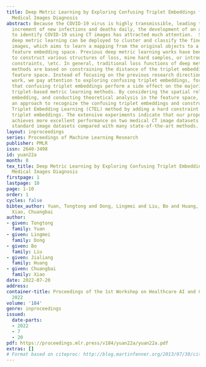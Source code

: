 ```yaml
---
title: Deep Metric Learning by Exploring Confusing Triplet Embeddings for COVID-19
  Medical Images Diagnosis
abstract: Because the COVID-19 virus is highly transmissible, leading to a worldwide
  increment of new infections and deaths daily, the development of an automated tool
  to identify COVID-19 using CT images has attracted much attention.  Significantly,
  deep metric learning can be deployed to cluster and classify the fine-grained CT
  images, which aims to learn a mapping from the original objects to a discriminative
  feature embedding space. Previous deep metric learning works have been proposed
  to construct various structures of loss, mine hard samples, or introduce regularization
  constraints, \etc. In general, traditional loss functions of deep metric learning
  methods are based on constraining the distance of the triplet embeddings in the
  feature space. Instead of focusing on the previous research directions, in this
  work, we pay attention to exploring confusing triplet embeddings, for the reason
  that confusing triplet embeddings perform a side effect on the majority of deep
  triplet-based metric learning methods. By considering the spatial relation of triplet
  embedding, and conducting theoretical analysis in the feature space, we propose
  an approach to recognize the confusing triplet embeddings and construct a Confusing
  Triplet Embedding Learning (CTEL) method by adding a hard constraint on the confusing
  triplet embeddings. The extensive experiments indicate that our proposed CTEL method
  achieves more excellent performance on two medical CT image datasets and two fine-grained
  standard image datasets compared with many state-of-the-art methods.
layout: inproceedings
series: Proceedings of Machine Learning Research
publisher: PMLR
issn: 2640-3498
id: yuan22a
month: 0
tex_title: Deep Metric Learning by Exploring Confusing Triplet Embeddings for COVID-19
  Medical Images Diagnosis
firstpage: 1
lastpage: 10
page: 1-10
order: 1
cycles: false
bibtex_author: Yuan, Tongtong and Dong, Lingmei and Liu, Bo and Huang, Jialiang and
  Xiao, Chuangbai
author:
- given: Tongtong
  family: Yuan
- given: Lingmei
  family: Dong
- given: Bo
  family: Liu
- given: Jialiang
  family: Huang
- given: Chuangbai
  family: Xiao
date: 2022-07-20
address:
container-title: Proceedings of the 1st Workshop on Healthcare AI and COVID-19, ICML
  2022
volume: '184'
genre: inproceedings
issued:
  date-parts:
  - 2022
  - 7
  - 20
pdf: https://proceedings.mlr.press/v184/yuan22a/yuan22a.pdf
extras: []
# Format based on citeproc: http://blog.martinfenner.org/2013/07/30/citeproc-yaml-for-bibliographies/
---
```

